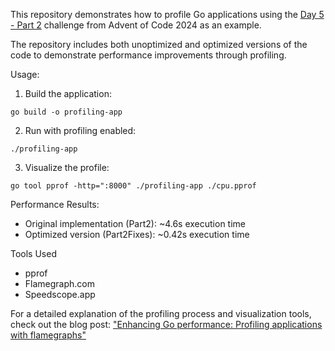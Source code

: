 This repository demonstrates how to profile Go applications using the [Day 5 - Part 2](https://adventofcode.com/2024/day/5) challenge from Advent of Code 2024 as an example.

The repository includes both unoptimized and optimized versions of the code to demonstrate performance improvements through profiling.

Usage:

1.	Build the application:
```
go build -o profiling-app
```

2.	Run with profiling enabled:
```
./profiling-app
```

3.	Visualize the profile:
```
go tool pprof -http=":8000" ./profiling-app ./cpu.pprof
```

Performance Results:
- Original implementation (Part2): ~4.6s execution time
- Optimized version (Part2Fixes): ~0.42s execution time

Tools Used
- pprof
- Flamegraph.com
- Speedscope.app

For a detailed explanation of the profiling process and visualization tools, check out the blog post: ["Enhancing Go performance: Profiling applications with flamegraphs"](https://blog.alexoglou.com/posts/profiling-golang/)
